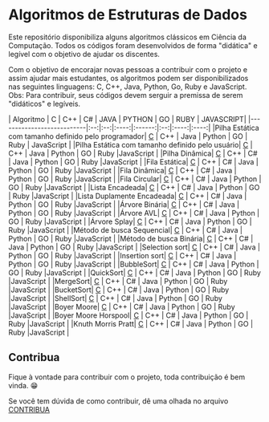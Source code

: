 # Algoritmos de Estruturas de Dados

Este repositório disponibiliza alguns algoritmos clássicos em Ciência da Computação. Todos os códigos foram desenvolvidos de forma "didática" e legível com o objetivo de ajudar os discentes.

Com o objetivo de encorajar novas pessoas a contribuir com o projeto e assim ajudar mais estudantes, os algoritmos podem ser disponibilizados nas seguintes linguagens: C, C++, Java, Python, Go, Ruby e JavaScript.
Obs: Para contribuir, seus códigos devem serguir a premissa de serem "didáticos" e legíveis. 


|         Algoritmo         | C | C++ | C# | JAVA | PYTHON | GO | RUBY | JAVASCRIPT|
|---------------------------|:--:|:--:|:----:|:------:|:--:|:----:|:----:|
|Pilha Estática com tamanho definido pelo programador| [C](https://github.com/fabriicioa/estruturaDeDados/blob/master/Linguagem%20C/Pilha/pilhaEstaticaPreDefinida.c) | C++ | Java | Python | GO | Ruby | JavaScript |
|Pilha Estática com tamanho definido pelo usuário| [C](https://github.com/fabriicioa/estruturaDeDados/blob/master/Linguagem%20C/Pilha/pilhaEstaticaPosDefinida.c) | C++ | Java | Python | GO | Ruby |JavaScript |
|Pilha Dinâmica| [C](https://github.com/fabriicioa/estruturaDeDados/blob/master/Linguagem%20C/Pilha/pilhaDinamica.c) | C++ | C# | Java | Python | GO | Ruby |JavaScript |
|Fila Estática| [C](https://github.com/fabriicioa/estruturaDeDados/blob/master/Linguagem%20C/Fila/filaEstatica.c) | C++ | C# | Java | Python | GO | Ruby |JavaScript |
|Fila Dinâmica| [C](https://github.com/fabriicioa/estruturaDeDados/blob/master/Linguagem%20C/Fila/filaDinamica.c) | C++ | C# | Java | Python | GO | Ruby |JavaScript |
|Fila Circular| [C](https://github.com/fabriicioa/estruturaDeDados/blob/master/Linguagem%20C/Fila/filaEstaticaCircular.c) | C++ | C# | Java | Python | GO | Ruby |JavaScript |
|Lista Encadeada| [C](https://github.com/fabriicioa/estruturaDeDados/blob/master/Linguagem%20C/Lista/listaEncadeada.c) | C++ | C# | Java | Python | GO | Ruby |JavaScript |
|Lista Duplamente Encadeada| [C](https://github.com/fabriicioa/estruturaDeDados/blob/master/Linguagem%20C/Lista/listaDuplamenteEncadeada.c) | C++ | C# | Java | Python | GO | Ruby |JavaScript |
|Árvore Binária| [C](https://github.com/fabriicioa/estruturaDeDados/blob/master/Linguagem%20C/Arvores/arvoreBinaria.c) | C++ | C# | Java | Python | GO | Ruby |JavaScript |
|Árvore AVL| [C](https://github.com/fabriicioa/estruturaDeDados/blob/master/Linguagem%20C/Arvores/arvoreAVL.c) | C++ | C# | Java | Python | GO | Ruby |JavaScript |
|Árvore Splay| [C](https://github.com/fabriicioa/estruturaDeDados/blob/master/Linguagem%20C/Arvores/arvoreSplay.c) | C++ | C# | Java | Python | GO | Ruby |JavaScript |
|Método de busca Sequencial| [C](https://github.com/fabriicioa/estruturaDeDados/blob/master/Linguagem%20C/Busca/buscaSequencial.c) | C++ | C# | Java | Python | GO | Ruby |JavaScript |
|Método de busca Binária| [C](https://github.com/fabriicioa/estruturaDeDados/blob/master/Linguagem%20C/Busca/buscaBinaria.c) | C++ | C# | Java | Python | GO | Ruby |JavaScript |
|Selection sort| [C](https://github.com/fabriicioa/estruturaDeDados/blob/master/Linguagem%20C/Ordenacao/selectionSort.c) | C++ | C# | Java | Python | GO | Ruby |JavaScript |
|Insertion sort| [C](https://github.com/fabriicioa/estruturaDeDados/blob/master/Linguagem%20C/Ordenacao/insertionSort.c) | C++ | C# | Java | Python | GO | Ruby |JavaScript |
|BubbleSort| [C](https://github.com/fabriicioa/estruturaDeDados/blob/master/Linguagem%20C/Ordenacao/bubbleSort.c) | C++ | C# | Java | Python | GO | Ruby |JavaScript |
|QuickSort| [C](https://github.com/fabriicioa/estruturaDeDados/blob/master/Linguagem%20C/Ordenacao/quickSort.c) | C++ | C# | Java | Python | GO | Ruby |JavaScript |
|MergeSort| [C](https://github.com/fabriicioa/estruturaDeDados/blob/master/Linguagem%20C/Ordenacao/mergeSort.c) | C++ | C# | Java | Python | GO | Ruby |JavaScript |
|BucketSort| [C](https://github.com/fabriicioa/estruturaDeDados/blob/master/Linguagem%20C/Ordenacao/bucketSort.c) | C++ | C# | Java | Python | GO | Ruby |JavaScript |
|ShellSort| [C](https://github.com/fabriicioa/estruturaDeDados/blob/master/Linguagem%20C/Ordenacao/shellSort.c) | C++ | C# | Java | Python | GO | Ruby |JavaScript |
|Boyer Moore| [C](https://github.com/fabriicioa/estruturaDeDados/blob/master/Linguagem%20C/Casamento%20de%20Padroes/boyerMoore.c) | C++ | C# | Java | Python | GO | Ruby |JavaScript |
|Boyer Moore Horspool| [C](https://github.com/fabriicioa/estruturaDeDados/blob/master/Linguagem%20C/Casamento%20de%20Padroes/boyerMooreHorspool.c) | C++ | C# | Java | Python | GO | Ruby |JavaScript |
|Knuth Morris Pratt| [C](https://github.com/fabriicioa/estruturaDeDados/blob/master/Linguagem%20C/Casamento%20de%20Padroes/knuthMorrisPratt.c) | C++ | C# | Java | Python | GO | Ruby |JavaScript |


## Contribua

Fique à vontade para contribuir com o projeto, toda contribuição é bem vinda. :grin:

Se você tem dúvida de como contribuir, dê uma olhada no arquivo [CONTRIBUA](https://github.com/fabriicioa/estruturaDeDados/blob/master/Contribuindo.pdf)
